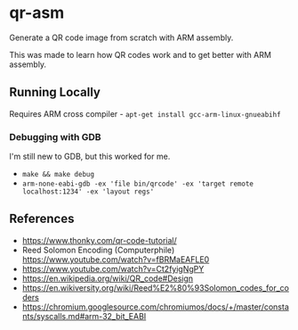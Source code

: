 # qr-asm

Generate a QR code image from scratch with ARM assembly.

This was made to learn how QR codes work and to get better with ARM assembly.

## Running Locally

Requires ARM cross compiler - `apt-get install gcc-arm-linux-gnueabihf`

### Debugging with GDB

I'm still new to GDB, but this worked for me.

- `make && make debug`
- `arm-none-eabi-gdb -ex 'file bin/qrcode' -ex 'target remote localhost:1234' -ex 'layout regs'`

## References

- https://www.thonky.com/qr-code-tutorial/
- Reed Solomon Encoding (Computerphile) https://www.youtube.com/watch?v=fBRMaEAFLE0
- https://www.youtube.com/watch?v=Ct2fyigNgPY
- https://en.wikipedia.org/wiki/QR_code#Design
- https://en.wikiversity.org/wiki/Reed%E2%80%93Solomon_codes_for_coders
- https://chromium.googlesource.com/chromiumos/docs/+/master/constants/syscalls.md#arm-32_bit_EABI
